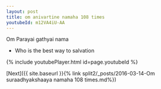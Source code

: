 ```yaml
---
layout: post
title: om anivartine namaha 108 times
youtubeId: m12VA4iU-AA
---
```

 
 
Om Parayai gathyai nama 
 
 -  Who is the best way to salvation 
 
  
 
  
 
 
 
 
 
 


{% include youtubePlayer.html id=page.youtubeId %}
 
[Next]({{ site.baseurl }}{% link  split2/_posts/2016-03-14-Om suraadhyakshaaya namaha  108 times.md%})
 
